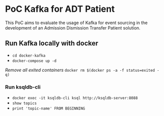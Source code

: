 # PoC Kafka for ADT Patient

This PoC aims to evaluate the usage of Kafka for event sourcing in the development of an Admission Dismission Transfer Patient solution.

## Run Kafka locally with docker

- `cd docker-kafka`
- `docker-compose up -d`

*Remove all exited containers* `docker rm $(docker ps -a -f status=exited -q)`

### Run ksqldb-cli
- `docker exec -it ksqldb-cli ksql http://ksqldb-server:8088`
- `show topics`
- `print 'topic-name' FROM BEGINNING`